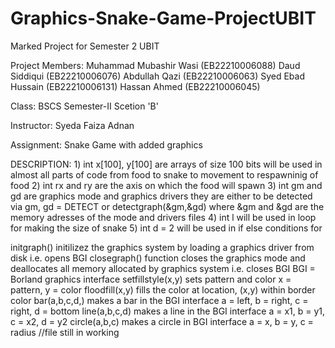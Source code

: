 # Graphics-Snake-Game-ProjectUBIT
Marked Project for Semester 2 UBIT

Project Members: Muhammad Mubashir Wasi     (EB22210006088)
                 Daud Siddiqui              (EB22210006076)
                 Abdullah Qazi              (EB22210006063)
                 Syed Ebad Hussain          (EB22210006131)
                 Hassan Ahmed               (EB22210006045)

Class:           BSCS Semester-II Scetion 'B'

Instructor:      Syeda Faiza Adnan

Assignment:      Snake Game with added graphics

DESCRIPTION: 
    1) int x[100], y[100] are arrays of size 100 bits will be used in almost all parts of code from food to snake to movement to respawninig of food
    2) int rx and ry are the axis on which the food will spawn
    3) int gm and gd are graphics mode and graphics drivers they are either to be detected via gm, gd = DETECT or detectgraph(&gm,&gd) where &gm and &gd are the memory adresses of the mode and drivers files
    4) int l will be used in loop for making the size of snake
    5) int d = 2 will be used in if else conditions for 

initgraph() initilizez the graphics system by loading a graphics driver from disk i.e. opens BGI
closegraph() function closes the graphics mode and deallocates all memory allocated by graphics system i.e. closes BGI
BGI = Borland graphics interface
setfillstyle(x,y) sets pattern and color x = pattern, y = color
floodfill(x,y) fills the color at location, (x,y) within border color
bar(a,b,c,d,) makes a bar in the BGI interface a = left, b = right, c = right, d = bottom 
line(a,b,c,d) makes a line in the BGI interface a = x1, b =  y1, c = x2, d = y2
circle(a,b,c) makes a circle in BGI interface a = x, b = y, c = radius
//file still in working
